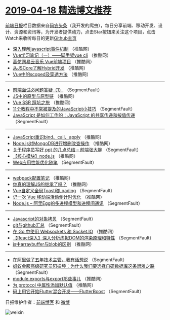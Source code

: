 # [2019-04-18 精选博文推荐](http://hao.caibaojian.com/date/2019/04/18)

[前端日报](http://caibaojian.com/c/news)栏目数据来自[码农头条](http://hao.caibaojian.com/)（我开发的爬虫），每日分享前端、移动开发、设计、资源和资讯等，为开发者提供动力，点击Star按钮来关注这个项目，点击Watch来收听每日的更新[Github主页](https://github.com/kujian/frontendDaily)
* [深入理解javascript事件机制](http://hao.caibaojian.com/107825.html) （推酷网）
* [Vue学习笔记（一）&#8212;&#8212;脚手架vue cli](http://hao.caibaojian.com/107826.html) （推酷网）
* [高仿网易云音乐 Vue前端项目](http://hao.caibaojian.com/107812.html) （推酷网）
* [从JSCore了解Hybrid开发](http://hao.caibaojian.com/107829.html) （推酷网）
* [Vue中的scoped及穿透方法](http://hao.caibaojian.com/107819.html) （推酷网）

***
* [前端面试必问题答疑（1）](http://hao.caibaojian.com/107798.html) （SegmentFault）
* [JS中的原型与原型链](http://hao.caibaojian.com/107831.html) （推酷网）
* [Vue SSR 踩坑之旅](http://hao.caibaojian.com/107837.html) （推酷网）
* [11个教程中不常被提及的JavaScript小技巧](http://hao.caibaojian.com/107793.html) （SegmentFault）
* [JavaScript 是如何工作的：JavaScript 的共享传递和按值传递](http://hao.caibaojian.com/107795.html) （SegmentFault）

***
* [JavaScript重识bind、call、apply](http://hao.caibaojian.com/107827.html) （推酷网）
* [Node.js对MongoDB进行增删改查操作](http://hao.caibaojian.com/107828.html) （推酷网）
* [关于程序员写好 ppt 的几点总结 &#8211; 前端张大胖](http://hao.caibaojian.com/107807.html) （SegmentFault）
* [【核心模块】node.js](http://hao.caibaojian.com/107820.html) （推酷网）
* [Web应用性能优化随笔](http://hao.caibaojian.com/107799.html) （SegmentFault）

***
* [webpack配置笔记](http://hao.caibaojian.com/107810.html) （推酷网）
* [你真的理解JS的继承了吗？](http://hao.caibaojian.com/107821.html) （推酷网）
* [Vue自定义全局Toast和Loading](http://hao.caibaojian.com/107801.html) （SegmentFault）
* [记一次 Vue 移动端活动倒计时优化](http://hao.caibaojian.com/107823.html) （推酷网）
* [Node.js &#8211; 阿里Egg的多进程模型和进程间通讯](http://hao.caibaojian.com/107804.html) （SegmentFault）

***
* [Javascript的对象拷贝](http://hao.caibaojian.com/107794.html) （SegmentFault）
* [git与github汇总](http://hao.caibaojian.com/107806.html) （SegmentFault）
* [在 Go 中使用 Websockets 和 Socket.IO](http://hao.caibaojian.com/107817.html) （推酷网）
* [【React深入】深入分析虚拟DOM的渲染原理和特性](http://hao.caibaojian.com/107796.html) （SegmentFault）
* [js中arraybuffer与blob的区别](http://hao.caibaojian.com/107818.html) （推酷网）

***
* [在阿里做了五年技术主管，我有话想说](http://hao.caibaojian.com/107797.html) （SegmentFault）
* [蚂蚁金服高级研究员阳振坤：为什么我们要选择自研数据库这条艰难之路](http://hao.caibaojian.com/107808.html) （SegmentFault）
* [module.exports与export那些事儿](http://hao.caibaojian.com/107809.html) （推酷网）
* [为 protocol 中属性添加默认值](http://hao.caibaojian.com/107833.html) （推酷网）
* [码上用它开始Flutter混合开发——FlutterBoost](http://hao.caibaojian.com/107800.html) （SegmentFault）

日报维护作者：[前端博客](http://caibaojian.com/) 和 [微博](http://caibaojian.com/go/weibo)

![weixin](https://user-images.githubusercontent.com/3055447/38468989-651132ac-3b80-11e8-8e6b-15122322a9d7.png)